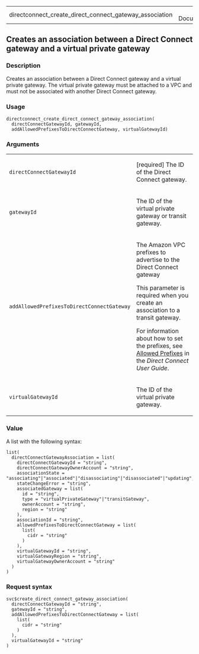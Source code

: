 <table style="width: 100%;">
<tbody>
<tr class="odd">
<td>directconnect_create_direct_connect_gateway_association</td>
<td style="text-align: right;">R Documentation</td>
</tr>
</tbody>
</table>

## Creates an association between a Direct Connect gateway and a virtual private gateway

### Description

Creates an association between a Direct Connect gateway and a virtual
private gateway. The virtual private gateway must be attached to a VPC
and must not be associated with another Direct Connect gateway.

### Usage

    directconnect_create_direct_connect_gateway_association(
      directConnectGatewayId, gatewayId,
      addAllowedPrefixesToDirectConnectGateway, virtualGatewayId)

### Arguments

<table>
<colgroup>
<col style="width: 35%" />
<col style="width: 65%" />
</colgroup>
<tbody>
<tr class="odd">
<td><code
id="directconnect_create_direct_connect_gateway_association_:_directConnectGatewayId">directConnectGatewayId</code></td>
<td><p>[required] The ID of the Direct Connect gateway.</p></td>
</tr>
<tr class="even">
<td><code
id="directconnect_create_direct_connect_gateway_association_:_gatewayId">gatewayId</code></td>
<td><p>The ID of the virtual private gateway or transit
gateway.</p></td>
</tr>
<tr class="odd">
<td><code
id="directconnect_create_direct_connect_gateway_association_:_addAllowedPrefixesToDirectConnectGateway">addAllowedPrefixesToDirectConnectGateway</code></td>
<td><p>The Amazon VPC prefixes to advertise to the Direct Connect
gateway</p>
<p>This parameter is required when you create an association to a
transit gateway.</p>
<p>For information about how to set the prefixes, see <a
href="https://docs.aws.amazon.com/directconnect/latest/UserGuide/multi-account-associate-vgw.html#allowed-prefixes">Allowed
Prefixes</a> in the <em>Direct Connect User Guide</em>.</p></td>
</tr>
<tr class="even">
<td><code
id="directconnect_create_direct_connect_gateway_association_:_virtualGatewayId">virtualGatewayId</code></td>
<td><p>The ID of the virtual private gateway.</p></td>
</tr>
</tbody>
</table>

### Value

A list with the following syntax:

    list(
      directConnectGatewayAssociation = list(
        directConnectGatewayId = "string",
        directConnectGatewayOwnerAccount = "string",
        associationState = "associating"|"associated"|"disassociating"|"disassociated"|"updating",
        stateChangeError = "string",
        associatedGateway = list(
          id = "string",
          type = "virtualPrivateGateway"|"transitGateway",
          ownerAccount = "string",
          region = "string"
        ),
        associationId = "string",
        allowedPrefixesToDirectConnectGateway = list(
          list(
            cidr = "string"
          )
        ),
        virtualGatewayId = "string",
        virtualGatewayRegion = "string",
        virtualGatewayOwnerAccount = "string"
      )
    )

### Request syntax

    svc$create_direct_connect_gateway_association(
      directConnectGatewayId = "string",
      gatewayId = "string",
      addAllowedPrefixesToDirectConnectGateway = list(
        list(
          cidr = "string"
        )
      ),
      virtualGatewayId = "string"
    )
